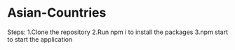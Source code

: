 # Asian-Countries
Steps:
1.Clone the repository
2.Run npm i to install the packages
3.npm start to start the application
